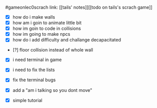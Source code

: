 #gameonlec0scrach 
link: [[tails' notes]][[todo on tails's scrach game]]


- [x] how do i make walls
- [x] how am i goin to animate little bit
- [x] how im goin to code in collisions
- [x] how im going to make npcs
- [x] how do i add difficulty and challange decapacitated
- [?] floor collision instead of whole wall
- [x] i need terminal in game



- [x] i need to fix the lists
- [x] fix the terminal bugs
- [x] add a "am i talking so you dont move"
- [x] simple tutorial